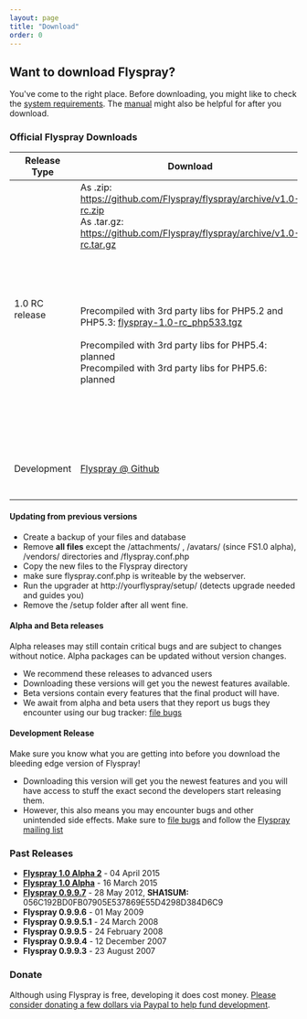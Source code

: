 ```yaml
---
layout: page
title: "Download"
order: 0
---
```


## Want to download Flyspray? 

You've come to the right place. Before downloading, you might like to check the [system requirements]({{baseurl}}/docs/requirements). The [manual]({{baseurl}}/manual) might also be helpful for after you download.

### Official Flyspray Downloads

<table class="table">
<thead>
	<tr>
		<th>Release Type</th>
		<th>Download</th>
		<th>Notes</th>
	</tr>
</thead>
<tbody>
	<tr>
		<td rowspan="2">1.0 RC release</td>
		<td>As .zip: <a href="https://github.com/Flyspray/flyspray/archive/v1.0-rc.zip">https://github.com/Flyspray/flyspray/archive/v1.0-rc.zip</a><br/>As .tar.gz: <a href="https://github.com/Flyspray/flyspray/archive/v1.0-rc.tar.gz">https://github.com/Flyspray/flyspray/archive/v1.0-rc.tar.gz</a>
		</td>
		<td>Current recommended stable release.</td>
	</tr>
	<tr>
		<td>Precompiled with 3rd party libs for PHP5.2 and PHP5.3: <a href="http://flyspray.org/packed/flyspray-1.0-rc_php533.tgz">flyspray-1.0-rc_php533.tgz</a>
		<br/><br/>Precompiled with 3rd party libs for PHP5.4: planned
		<br/>Precompiled with 3rd party libs for PHP5.6: planned
		</td>
		<td>For people who cannot run composer on command line on their web hosting: releases that contain all required 3rd party libraries in one .zip or .tgz for different versions of PHP will follow.</td>
	</tr>
	<tr>
		<td>Development</td>
		<td><a href="https://github.com/flyspray/flyspray">Flyspray @ Github</a></td>
		<td> See <a href="/manual/devel_version">Installing from Github</a> - not recommended for production</td>
	</tr>
</tbody>
</table>

#### Updating from previous versions 

  * Create a backup of your files and database
  * Remove **all files** except the /attachments/ , /avatars/ (since FS1.0 alpha), /vendors/ directories and /flyspray.conf.php
   * Copy the new files to the Flyspray directory
  * make sure flyspray.conf.php is writeable by the webserver.
  * Run the upgrader at http://yourflyspray/setup/ (detects upgrade needed and guides you)
  * Remove the /setup folder after all went fine.


#### Alpha and Beta releases

Alpha releases may still contain critical bugs and are subject to changes without notice. Alpha packages can be updated without version changes.

* We recommend these releases to advanced users
* Downloading these versions will get you the newest features available.
* Beta versions contain every features that the final product will have.
* We await from alpha and beta users that they report us bugs they encounter using our bug tracker: [file bugs](http://bugs.flyspray.org)


#### Development Release

Make sure you know what you are getting into before you download the bleeding edge version of Flyspray!

* Downloading this version will get you the newest features and you will have access to stuff the exact second the developers start releasing them.
* However, this also means you may encounter bugs and other unintended side effects. Make sure to [file bugs](http://bugs.flyspray.org) and follow the [Flyspray mailing list]({{baseurl}}/community/mailing-list)
 

### Past Releases
 *  **[Flyspray 1.0 Alpha 2](http://flyspray.org/packed/flyspray-1.0.alpha2.zip)** - 04 April 2015
 *  **[Flyspray 1.0 Alpha](http://flyspray.org/packed/flyspray-1.0.alpha.zip)** - 16 March 2015
 *  **[Flyspray 0.9.9.7](http://flyspray.org/packed/flyspray-0.9.9.7.zip)** - 28 May 2012, <strong>SHA1SUM:</strong> 056C192BD0FB07905E537869E55D4298D384D6C9
 *  **Flyspray 0.9.9.6** - 01 May 2009
 *  **Flyspray 0.9.9.5.1** - 24 March 2008
 *  **Flyspray 0.9.9.5** - 24 February 2008
 *  **Flyspray 0.9.9.4** - 12 December 2007
 *  **Flyspray 0.9.9.3** - 23 August 2007

### Donate
Although using Flyspray is free, developing it does cost money. [Please consider donating a few dollars via Paypal to help fund development](https://www.paypal.com/xclick/business=connect@thevelozgroup.com&amp;item_name=Flyspray+Donation&amp;no_shipping=1&amp;no_note=1&amp;tax=0).
